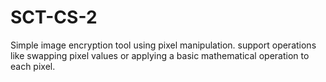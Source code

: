 # SCT-CS-2
Simple image encryption tool using pixel manipulation. support operations like swapping pixel values or applying a basic mathematical operation to each pixel.
